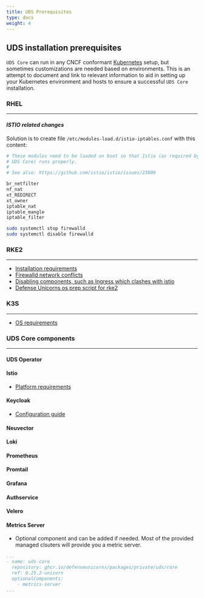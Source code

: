 ```yaml
---
title: UDS Prerequisites
type: docs
weight: 4
---
```


## UDS installation prerequisites

`UDS Core` can run in any CNCF conformant [Kubernetes](https://www.cncf.io/training/certification/software-conformance/) setup, but sometimes customizations are needed based on environments. This is an attempt to document and link to relevant information to aid in setting up your Kubernetes environment and hosts to ensure a successful `UDS Core` installation.  

### RHEL
---
#### *ISTIO related changes*
Solution is to create file `/etc/modules-load.d/istio-iptables.conf` with this content:

```bash
# These modules need to be loaded on boot so that Istio (as required by
# UDS Core) runs properly.
#
# See also: https://github.com/istio/istio/issues/23009

br_netfilter
nf_nat
xt_REDIRECT
xt_owner
iptable_nat
iptable_mangle
iptable_filter
```

```bash
sudo systemctl stop firewalld
sudo systemctl disable firewalld
```

### RKE2
--- 
* [Installation requirements](https://docs.rke2.io/install/requirements)
* [Firewalld network conflicts](https://docs.rke2.io/known_issues#firewalld-conflicts-with-default-networking)
* [Disabling components, such as Ingress which clashes with istio](https://docs.rke2.io/advanced#disabling-server-charts)
* [Defense Unicorns os prep script for rke2](https://github.com/defenseunicorns/uds-rke2-image-builder/blob/main/packer/scripts/os-prep.sh)


### K3S
---
* [OS requirements](https://docs.k3s.io/installation/requirements#operating-systems)



### UDS Core components
---
#### UDS Operator
#### Istio 
* [Platform requirements](https://istio.io/latest/docs/ops/deployment/platform-requirements/)
#### Keycloak
* [Configuration guide](https://www.keycloak.org/keycloak-benchmark/kubernetes-guide/latest/)
#### Neuvector
#### Loki
#### Prometheus
#### Promtail
#### Grafana
#### Authservice
#### Velero
#### Metrics Server
* Optional component and can be added if needed. Most of the provided managed clsuters will provide you a metric server.
```yaml
...
- name: uds-core
  repository: ghcr.io/defenseunicorns/packages/private/uds/core
  ref: 0.25.2-unicorn
  optionalComponents:
    - metrics-server
...
```

